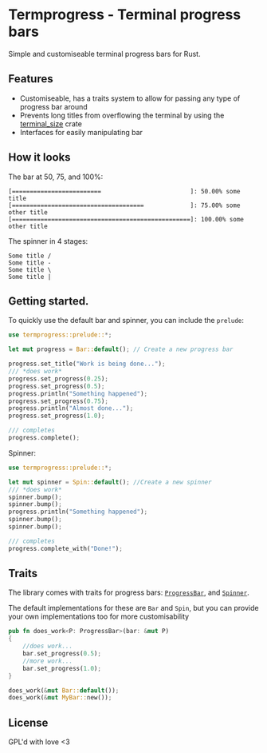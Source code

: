 # Termprogress - Terminal progress bars
Simple and customiseable terminal progress bars for Rust.

## Features

 - Customiseable, has a traits system to allow for passing any type of progress bar around
 - Prevents long titles from overflowing the terminal by using the [terminal_size][terminal-size] crate
 - Interfaces for easily manipulating bar
 
[terminal-size]: https://crates.io/crates/terminal_size

## How it looks

The bar at 50, 75, and 100%:

``` shell
[=========================                         ]: 50.00% some title
[=====================================             ]: 75.00% some other title
[==================================================]: 100.00% some other title
```

The spinner in 4 stages:

``` shell
Some title /
Some title -
Some title \
Some title |
```

## Getting started.
To quickly use the default bar and spinner, you can include the `prelude`:

``` rust
use termprogress::prelude::*;

let mut progress = Bar::default(); // Create a new progress bar

progress.set_title("Work is being done...");
/// *does work*
progress.set_progress(0.25);
progress.set_progress(0.5);
progress.println("Something happened");
progress.set_progress(0.75);
progress.println("Almost done...");
progress.set_progress(1.0);

/// completes
progress.complete();
```

Spinner:

``` rust
use termprogress::prelude::*;

let mut spinner = Spin::default(); //Create a new spinner
/// *does work*
spinner.bump();
spinner.bump();
progress.println("Something happened");
spinner.bump();
spinner.bump();

/// completes
progress.complete_with("Done!");
```

## Traits
The library comes with traits for progress bars: [`ProgressBar`][progress-bar], and [`Spinner`][spinner].

The default implementations for these are `Bar` and `Spin`, but you can provide your own implementations too for more customisability

[progress-bar]: ./src/inter.rs
[spinner]: ./src/inter.rs

``` rust
pub fn does_work<P: ProgressBar>(bar: &mut P) 
{
	//does work...
	bar.set_progress(0.5);
	//more work...
	bar.set_progress(1.0);
}

does_work(&mut Bar::default());
does_work(&mut MyBar::new());
```

## License
GPL'd with love <3

